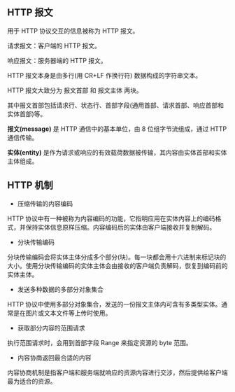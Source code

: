 ## HTTP 报文

用于 HTTP 协议交互的信息被称为 HTTP 报文。

请求报文：客户端的 HTTP 报文。

响应报文：服务器端的 HTTP 报文。

HTTP 报文本身是由多行(用 CR+LF 作换行符) 数据构成的字符串文本。

HTTP 报文大致分为 报文首部 和 报文主体 两块。

其中报文首部包括请求行、状态行、首部字段(通用首部、请求首部、响应首部和实体首部)等。

**报文(message)** 是 HTTP 通信中的基本单位，由 8 位组字节流组成，通过 HTTP 通信传输。

**实体(entity)** 是作为请求或响应的有效载荷数据被传输，其内容由实体首部和实体主体组成。

## HTTP 机制

* 压缩传输的内容编码

HTTP 协议中有一种被称为内容编码的功能，它指明应用在实体内容上的编码格式，并保持实体信息原样压缩。内容编码后的实体由客户端接收并复制解码。

* 分块传输编码

分块传输编码会将实体主体分成多个部分(块)。每一块都会用十六进制来标记块的大小。使用分块传输编码的实体主体会由接收的客户端负责解码，恢复到编码前的实体主体。

* 发送多种数据的多部分对象集合

HTTP 协议中使用多部分对象集合，发送的一份报文主体内可含有多类型实体。通常是在图片或文本文件等上传时使用。

* 获取部分内容的范围请求

执行范围请求时，会用到首部字段 Range 来指定资源的 byte 范围。

* 内容协商返回最合适的内容

内容协商机制是指客户端和服务端就响应的资源内容进行交涉，然后提供给客户端最为适合的资源。

